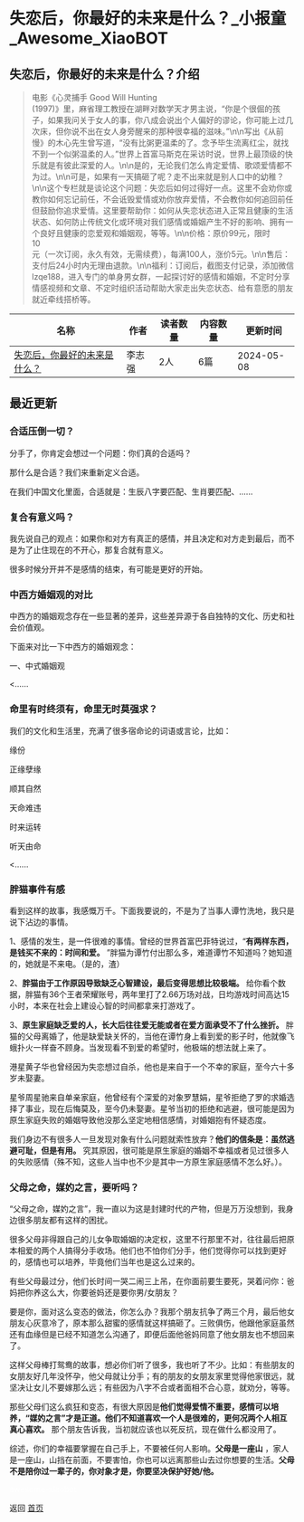 # 失恋后，你最好的未来是什么？_小报童_Awesome_XiaoBOT

## 失恋后，你最好的未来是什么？介绍
> 电影《心灵捕手 Good Will Hunting  
(1997)》里，麻省理工教授在湖畔对数学天才男主说，“你是个很倔的孩子，如果我问关于女人的事，你八成会说出个人偏好的谬论，你可能上过几次床，但你说不出在女人身旁醒来的那种很幸福的滋味。”\n\n写出《从前慢》的木心先生曾写道，“没有比粥更温柔的了。念予毕生流离红尘，就找不到一个似粥温柔的人。”世界上首富马斯克在采访时说，世界上最顶级的快乐就是有彼此深爱的人。\n\n是的，无论我们怎么肯定爱情、歌颂爱情都不为过。\n\n可是，如果有一天搞砸了呢？走不出来就是别人口中的幼稚？\n\n这个专栏就是谈论这个问题：失恋后如何过得好一点。这里不会劝你或教你如何忘记前任，不会诋毁爱情或劝你放弃爱情，不会教你如何追回前任但鼓励你追求爱情。这里要帮助你：如何从失恋状态进入正常且健康的生活状态、如何防止传统文化或环境对我们感情或婚姻产生不好的影响、拥有一个良好且健康的恋爱观和婚姻观，等等。\n\n价格：原价99元，限时  
10  
元（一次订阅，永久有效，无需续费），每满100人，涨价5元。\n\n售后：支付后24小时内无理由退款。\n\n福利：订阅后，截图支付记录，添加微信lzqe188，进入专门的单身男女群，一起探讨好的感情和婚姻，不定时分享情感视频和文章、不定时组织活动帮助大家走出失恋状态、给有意愿的朋友就近牵线搭桥等。  
  


|名称|作者|读者数量|内容数量|更新时间|
|---|---|---|---|---|
|[失恋后，你最好的未来是什么？](https://xiaobot.net/p/52LING?refer=0b133df9-27dc-423b-8101-639049001c13)|李志强|2人|6篇|2024-05-08|

## 最近更新
### 合适压倒一切？

分手了，你肯定会想过一个问题：你们真的合适吗？

那什么是合适？我们来重新定义合适。

在我们中国文化里面，合适就是：生辰八字要匹配、生肖要匹配、......

### 复合有意义吗？

我先说自己的观点：如果你和对方有真正的感情，并且决定和对方走到最后，而不是为了止住现在的不开心，那复合就有意义。

很多时候分开并不是感情的结束，有可能是更好的开始。

### 中西方婚姻观的对比

中西方的婚姻观念存在一些显著的差异，这些差异源于各自独特的文化、历史和社会价值观。

下面来对比一下中西方的婚姻观念：

一、中式婚姻观

<......

### 命里有时终须有，命里无时莫强求？

我们的文化和生活里，充满了很多宿命论的词语或言论，比如：

缘份

正缘孽缘

顺其自然

天命难违

时来运转

听天由命

<......

### 胖猫事件有感

看到这样的故事，我感慨万千。下面我要说的，不是为了当事人谭竹洗地，我只是说下沾边的事情。

1、感情的发生，是一件很难的事情。曾经的世界首富巴菲特说过，“**有两样东西，是钱买不来的：时间和爱。**
”胖猫为谭竹付出那么多，难道谭竹不知道吗？她知道的，她就是不来电。（是的，渣）

2、**胖猫由于工作原因导致缺乏心智建设，最后变得思想比较极端。**
给你看个数据，胖猫有36个王者荣耀账号，两年里打了2.66万场对战，日均游戏时间高达15小时，本来在社会上建设心智的时间都拿来打游戏了。

3、**原生家庭缺乏爱的人，长大后往往爱无能或者在爱方面承受不了什么挫折。**
胖猫的父母离婚了，他是缺爱缺关怀的，当他在谭竹身上看到爱的影子时，他就像飞蛾扑火一样奋不顾身。当发现看不到爱的希望时，他极端的想法就上来了。

港星黄子华也曾经因为失恋想过自杀，他也是来自于一个不幸的家庭，至今六十多岁未娶妻。

星爷周星驰来自单亲家庭，他曾经有个深爱的对象罗慧娟，星爷拒绝了罗的求婚选择了事业，现在后悔莫及，至今仍未娶妻。星爷当初的拒绝和逃避，很可能是因为原生家庭失败的婚姻导致他没那么坚定地相信感情，对婚姻抱有怀疑态度。

我们身边不有很多人一旦发现对象有什么问题就索性放弃？**他们的信条是：虽然逃避可耻，但是有用。**
究其原因，很可能是原生家庭的婚姻不幸福或者见过很多人的失败感情（殊不知，这些人当中也不少是其中一方原生家庭感情不怎么好。）。

### 父母之命，媒妁之言，要听吗？

“父母之命，媒妁之言”，我一直以为这是封建时代的产物，但是万万没想到，我身边很多朋友都有这样的困扰。

很多父母非得跟自己的儿女争取婚姻的决定权，这里不行那里不对，往往最后把原本相爱的两个人搞得分手收场。他们也不怕你们分手，他们觉得你可以找到更好的，感情也可以培养，毕竟他们当年也是这么过来的。

有些父母最过分，他们长时间一哭二闹三上吊，在你面前要生要死，哭着问你：爸妈把你养这么大，你要爸妈还是要你男/女朋友？

要是你，面对这么变态的做法，你怎么办？我那个朋友抗争了两三个月，最后他女朋友心灰意冷了，原本那么甜蜜的感情就这样搞砸了。三败俱伤，他跟他家庭虽然还有血缘但是已经不知道怎么沟通了，即便后面他爸妈同意了他女朋友也不想回来了。

这样父母棒打鸳鸯的故事，想必你们听了很多，我也听了不少。比如：有些朋友的女朋友好几年没怀孕，他父母就让分手；有的朋友的女朋友家里觉得他家很远，就坚决让女儿不要嫁那么远；有些因为八字不合或者面相不合心意，就劝分，等等。

那些父母们这么疯狂和变态，有很大原因是**他们觉得爱情不重要，感情可以培养，“媒妁之言”才是正道。他们不知道喜欢一个人是很难的，更何况两个人相互真心喜欢。**
那个朋友告诉我，当初就应该也以死反抗，现在做什么都没用了。

综述，你们的幸福要掌握在自己手上，不要被任何人影响。**父母是一座山**
，家人是一座山，山挡在前面，不要害怕，你也可以远离那些山去过你想要的生活。**父母不是陪你过一辈子的，你对象才是，你要坚决保护好她/他。**


<a href="https://github.com/Reno9527/awesome-xiaobot" style="color: white; text-decoration: none;">awesome-xiaobot</a>

返回 [首页](../README.md)
